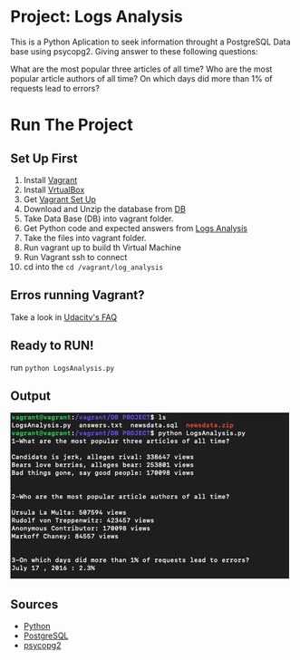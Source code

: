 
# Project: Logs Analysis

This is a Python Aplication to seek information throught a PostgreSQL Data base using psycopg2.
Giving answer to these following questions:

What are the most popular three articles of all time?
Who are the most popular article authors of all time?
On which days did more than 1% of requests lead to errors? 

# Run The Project

## Set Up First

1. Install [Vagrant](https://www.vagrantup.com)
2. Install [VrtualBox](https://www.virtualbox.org/)
3. Get [Vagrant Set Up](https://github.com/udacity/fullstack-nanodegree-vm)
4. Download and Unzip the database from [DB](https://d17h27t6h515a5.cloudfront.net/topher/2016/August/57b5f748_newsdata/newsdata.zip)
5. Take Data Base (DB) into vagrant folder.
6. Get Python code and expected answers from [Logs Analysis](https://github.com/Diegobg12/DB_Project.git)
7. Take the files into vagrant folder.
8. Run vagrant up to build th Virtual Machine
9. Run Vagrant ssh to connect
10. cd into the ```cd /vagrant/log_analysis```

## Erros running Vagrant?

Take a look in [Udacity's FAQ](https://classroom.udacity.com/nanodegrees/nd004/parts/8d3e23e1-9ab6-47eb-b4f3-d5dc7ef27bf0/modules/bc51d967-cb21-46f4-90ea-caf73439dc59/lessons/262a84d7-86dc-487d-98f9-648aa7ca5a0f/concepts/a9cf98c8-0325-4c68-b972-58d5957f1a91)

## Ready to RUN!
run ```python LogsAnalysis.py```

## Output
![Screenshot](data-base.png)

## Sources

+ [Python](https://www.python.org/)
+ [PostgreSQL](https://www.postgresql.org/)
+ [psycopg2](https://pypi.org/project/psycopg2/)


